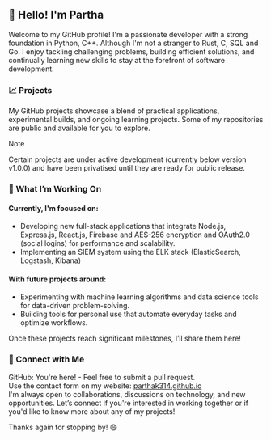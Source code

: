 ## 👋 Hello! I'm Partha
Welcome to my GitHub profile! I'm a passionate developer with a strong foundation in Python, C++. Although I'm not a stranger to Rust, C, SQL and Go. I enjoy tackling challenging problems, building efficient solutions, and continually learning new skills to stay at the forefront of software development.
### 📈 Projects
My GitHub projects showcase a blend of practical applications, experimental builds, and ongoing learning projects. Some of my repositories are public and available for you to explore. 
>[!NOTE]
>Certain projects are under active development (currently below version v1.0.0) and have been privatised until they are ready for public release.

### 🚀 What I’m Working On
#### Currently, I'm focused on:
- Developing new full-stack applications that integrate Node.js, Express.js, React.js, Firebase and AES-256 encryption and OAuth2.0 (social logins) for performance and scalability.
- Implementing an SIEM system using the ELK stack (ElasticSearch, Logstash, Kibana)

#### With future projects around:
- Experimenting with machine learning algorithms and data science tools for data-driven problem-solving.
- Building tools for personal use that automate everyday tasks and optimize workflows.

Once these projects reach significant milestones, I’ll share them here!

### 👥 Connect with Me
GitHub: You're here! - Feel free to submit a pull request. <br>
Use the contact form on my website: [parthak314.github.io](parthak314.github.io) <br>
I'm always open to collaborations, discussions on technology, and new opportunities. Let’s connect if you're interested in working together or if you'd like to know more about any of my projects!

Thanks again for stopping by! 😄

